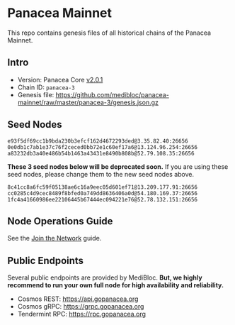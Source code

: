# Panacea Mainnet

This repo contains genesis files of all historical chains of the Panacea Mainnet.


## Intro

- Version: Panacea Core [v2.0.1](https://github.com/medibloc/panacea-core/releases/tag/v2.0.1)
- Chain ID: `panacea-3`
- Genesis file: https://github.com/medibloc/panacea-mainnet/raw/master/panacea-3/genesis.json.gz


## Seed Nodes

```
e93f5df69cc1b9bda230b3efcf162d4672293ded@3.35.82.40:26656
0e0db1c7ab1e37c76f2ceced0bb72e1c60ef17a6@13.124.96.254:26656
a83232db3a40e486b54b1463a43431e8490b808b@52.79.108.35:26656
```

**These 3 seed nodes below will be deprecated soon.**
If you are using these seed nodes, please change them to the new seed nodes above.
```
8c41cc8a6fc59f05138ae6c16a9eec05d601ef71@13.209.177.91:26656
cc0285c4d9cec8489f8bfed0a749dd8636406a0d@54.180.169.37:26656
1fc4a41660986ee22106445b67444ec094221e76@52.78.132.151:26656
```


## Node Operations Guide

See the [Join the Network](https://medibloc.gitbook.io/panacea-core/guide/join-the-network) guide.


## Public Endpoints

Several public endpoints are provided by MediBloc.
**But, we highly recommend to run your own full node for high availability and reliability.**

- Cosmos REST: https://api.gopanacea.org
- Cosmos gRPC: https://grpc.gopanacea.org
- Tendermint RPC: https://rpc.gopanacea.org
